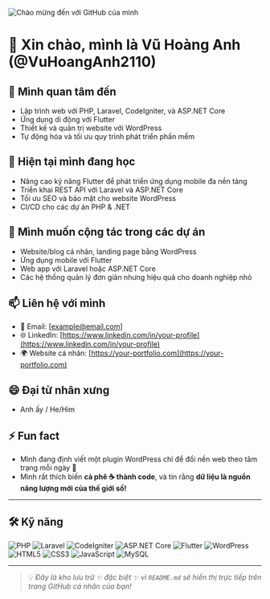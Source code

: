 ![Chào mừng đến với GitHub của mình](https://raw.githubusercontent.com/VuHoangAnh2110/VuHoangAnh2110/main/banner.gif)

# 👋 Xin chào, mình là **Vũ Hoàng Anh** (@VuHoangAnh2110)

## 👀 Mình quan tâm đến
- Lập trình web với PHP, Laravel, CodeIgniter, và ASP.NET Core
- Ứng dụng di động với Flutter
- Thiết kế và quản trị website với WordPress
- Tự động hóa và tối ưu quy trình phát triển phần mềm

## 🌱 Hiện tại mình đang học
- Nâng cao kỹ năng Flutter để phát triển ứng dụng mobile đa nền tảng
- Triển khai REST API với Laravel và ASP.NET Core
- Tối ưu SEO và bảo mật cho website WordPress
- CI/CD cho các dự án PHP & .NET

## 💞️ Mình muốn cộng tác trong các dự án
- Website/blog cá nhân, landing page bằng WordPress
- Ứng dụng mobile với Flutter
- Web app với Laravel hoặc ASP.NET Core
- Các hệ thống quản lý đơn giản nhưng hiệu quả cho doanh nghiệp nhỏ

## 📫 Liên hệ với mình
- 📧 Email: [example@email.com]
- 🌐 LinkedIn: [https://www.linkedin.com/in/your-profile](https://www.linkedin.com/in/your-profile)
- 🌍 Website cá nhân: [https://your-portfolio.com](https://your-portfolio.com)

## 😄 Đại từ nhân xưng
- Anh ấy / He/Him

## ⚡ Fun fact
- Mình đang định viết một plugin WordPress chỉ để đổi nền web theo tâm trạng mỗi ngày 🎨
- Mình rất thích biến **cà phê ☕ thành code**, và tin rằng **dữ liệu là nguồn năng lượng mới của thế giới số!**

---

## 🛠 Kỹ năng

![PHP](https://img.shields.io/badge/PHP-777BB4?style=flat&logo=php&logoColor=white)
![Laravel](https://img.shields.io/badge/Laravel-FF2D20?style=flat&logo=laravel&logoColor=white)
![CodeIgniter](https://img.shields.io/badge/CodeIgniter-EF4223?style=flat&logo=codeigniter&logoColor=white)
![ASP.NET Core](https://img.shields.io/badge/ASP.NET_Core-512BD4?style=flat&logo=dotnet&logoColor=white)
![Flutter](https://img.shields.io/badge/Flutter-02569B?style=flat&logo=flutter&logoColor=white)
![WordPress](https://img.shields.io/badge/WordPress-21759B?style=flat&logo=wordpress&logoColor=white)
![HTML5](https://img.shields.io/badge/HTML5-E34F26?style=flat&logo=html5&logoColor=white)
![CSS3](https://img.shields.io/badge/CSS3-1572B6?style=flat&logo=css3&logoColor=white)
![JavaScript](https://img.shields.io/badge/JavaScript-F7DF1E?style=flat&logo=javascript&logoColor=black)
![MySQL](https://img.shields.io/badge/MySQL-4479A1?style=flat&logo=mysql&logoColor=white)

---

> 💡 *Đây là kho lưu trữ ✨ đặc biệt ✨ vì `README.md` sẽ hiển thị trực tiếp trên trang GitHub cá nhân của bạn!*

